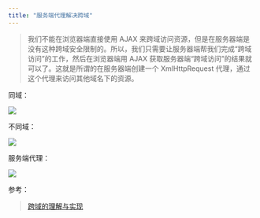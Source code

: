 ```yaml
---
title: "服务端代理解决跨域"
---
```


> 我们不能在浏览器端直接使用 AJAX 来跨域访问资源，但是在服务器端是没有这种跨域安全限制的。所以，我们只需要让服务器端帮我们完成“跨域访问”的工作，然后在浏览器端用 AJAX 获取服务器端“跨域访问”的结果就可以了。这就是所谓的在服务器端创建一个 XmlHttpRequest 代理，通过这个代理来访问其他域名下的资源。

同域：

![](http://www.nowamagic.net/ajax/images/crossdomain1.gif)

不同域：

![](http://www.nowamagic.net/ajax/images/crossdomain2.gif)

服务端代理：

![](http://www.nowamagic.net/ajax/images/crossdomain3.gif)

参考：

> [跨域的理解与实现](http://www.nowamagic.net/ajax/ajax_KonwHowToCrossDomain.php)
